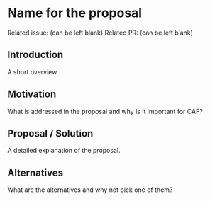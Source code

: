# Name for the proposal

Related issue: (can be left blank)
Related PR: (can be left blank)

## Introduction

A short overview.

## Motivation

What is addressed in the proposal and why is it important for CAF?

## Proposal / Solution

A detailed explanation of the proposal.

## Alternatives

What are the alternatives and why not pick one of them?


